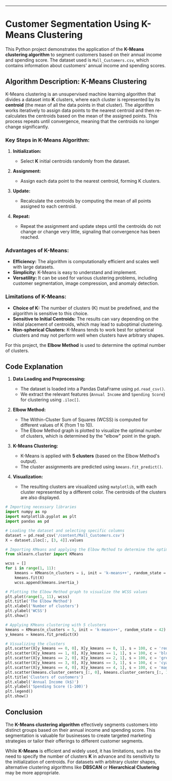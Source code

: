 ---

# Customer Segmentation Using K-Means Clustering

This Python project demonstrates the application of the **K-Means clustering algorithm** to segment customers based on their annual income and spending score. The dataset used is `Mall_Customers.csv`, which contains information about customers' annual income and spending scores.

## Algorithm Description: K-Means Clustering

K-Means clustering is an unsupervised machine learning algorithm that divides a dataset into **K** clusters, where each cluster is represented by its **centroid** (the mean of all the data points in that cluster). The algorithm works iteratively to assign data points to the nearest centroid and then re-calculates the centroids based on the mean of the assigned points. This process repeats until convergence, meaning that the centroids no longer change significantly.

### Key Steps in K-Means Algorithm:
1. **Initialization:** 
   - Select **K** initial centroids randomly from the dataset.
   
2. **Assignment:**
   - Assign each data point to the nearest centroid, forming K clusters.
   
3. **Update:**
   - Recalculate the centroids by computing the mean of all points assigned to each centroid.

4. **Repeat:**
   - Repeat the assignment and update steps until the centroids do not change or change very little, signaling that convergence has been reached.

### Advantages of K-Means:
- **Efficiency:** The algorithm is computationally efficient and scales well with large datasets.
- **Simplicity:** K-Means is easy to understand and implement.
- **Versatility:** It can be used for various clustering problems, including customer segmentation, image compression, and anomaly detection.

### Limitations of K-Means:
- **Choice of K:** The number of clusters (K) must be predefined, and the algorithm is sensitive to this choice.
- **Sensitive to Initial Centroids:** The results can vary depending on the initial placement of centroids, which may lead to suboptimal clustering.
- **Non-spherical Clusters:** K-Means tends to work best for spherical clusters and may not perform well when clusters have arbitrary shapes.

For this project, the **Elbow Method** is used to determine the optimal number of clusters.

## Code Explanation

1. **Data Loading and Preprocessing:**
   - The dataset is loaded into a Pandas DataFrame using `pd.read_csv()`.
   - We extract the relevant features (`Annual Income` and `Spending Score`) for clustering using `.iloc[]`.

2. **Elbow Method:**
   - The Within-Cluster Sum of Squares (WCSS) is computed for different values of K (from 1 to 10).
   - The Elbow Method graph is plotted to visualize the optimal number of clusters, which is determined by the "elbow" point in the graph.

3. **K-Means Clustering:**
   - K-Means is applied with **5 clusters** (based on the Elbow Method's output).
   - The cluster assignments are predicted using `kmeans.fit_predict()`.

4. **Visualization:**
   - The resulting clusters are visualized using `matplotlib`, with each cluster represented by a different color. The centroids of the clusters are also displayed.

```python
# Importing necessary libraries
import numpy as np
import matplotlib.pyplot as plt
import pandas as pd

# Loading the dataset and selecting specific columns
dataset = pd.read_csv('/content/Mall_Customers.csv')
X = dataset.iloc[:, [3, 4]].values

# Importing KMeans and applying the Elbow Method to determine the optimal number of clusters
from sklearn.cluster import KMeans

wcss = []
for i in range(1, 11):
    kmeans = KMeans(n_clusters = i, init = 'k-means++', random_state = 42)
    kmeans.fit(X)
    wcss.append(kmeans.inertia_)

# Plotting the Elbow Method graph to visualize the WCSS values
plt.plot(range(1, 11), wcss)
plt.title('The Elbow Method')
plt.xlabel('Number of clusters')
plt.ylabel('WCSS')
plt.show()

# Applying KMeans clustering with 5 clusters
kmeans = KMeans(n_clusters = 5, init = 'k-means++', random_state = 42)
y_kmeans = kmeans.fit_predict(X)

# Visualizing the clusters
plt.scatter(X[y_kmeans == 0, 0], X[y_kmeans == 0, 1], s = 100, c = 'red', label = 'Cluster 1')
plt.scatter(X[y_kmeans == 1, 0], X[y_kmeans == 1, 1], s = 100, c = 'blue', label = 'Cluster 2')
plt.scatter(X[y_kmeans == 2, 0], X[y_kmeans == 2, 1], s = 100, c = 'green', label = 'Cluster 3')
plt.scatter(X[y_kmeans == 3, 0], X[y_kmeans == 3, 1], s = 100, c = 'cyan', label = 'Cluster 4')
plt.scatter(X[y_kmeans == 4, 0], X[y_kmeans == 4, 1], s = 100, c = 'magenta', label = 'Cluster 5')
plt.scatter(kmeans.cluster_centers_[:, 0], kmeans.cluster_centers_[:, 1], s = 300, c = 'yellow', label = 'Centroids')
plt.title('Clusters of customers')
plt.xlabel('Annual Income (k$)')
plt.ylabel('Spending Score (1-100)')
plt.legend()
plt.show()
```

## Conclusion

The **K-Means clustering algorithm** effectively segments customers into distinct groups based on their annual income and spending score. This segmentation is valuable for businesses to create targeted marketing strategies or tailor their offerings to different customer segments.

While **K-Means** is efficient and widely used, it has limitations, such as the need to specify the number of clusters **K** in advance and its sensitivity to the initialization of centroids. For datasets with arbitrary cluster shapes, alternative clustering algorithms like **DBSCAN** or **Hierarchical Clustering** may be more appropriate.

